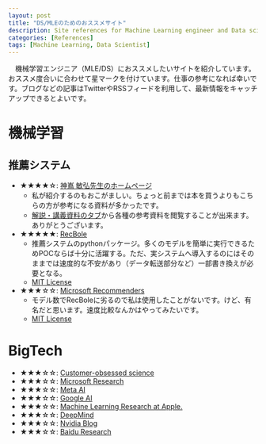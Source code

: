 ```yaml
---
layout: post
title: "DS/MLEのためのおススメサイト"
description: Site references for Machine Learning engineer and Data scienist
categories: [References]
tags: [Machine Learning, Data Scientist]
---
```


　機械学習エンジニア（MLE/DS）におススメしたいサイトを紹介しています。おススメ度合いに合わせて星マークを付けています。仕事の参考になれば幸いです。ブログなどの記事はTwitterやRSSフィードを利用して、最新情報をキャッチアップできるとよいです。

# 機械学習

## 推薦システム
* ★★★★☆: [神嶌 敏弘先生のホームページ](https://www.kamishima.net/)
  * 私が紹介するのもおこがましい。ちょっと前までは本を買うよりもこちらの方が参考になる資料が多かったです。
  * [解説・講義資料のタブ](https://www.kamishima.net/jp/kaisetsu/)から各種の参考資料を閲覧することが出来ます。ありがとうございます。
* ★★★★★: [RecBole](https://recbole.io/)
  * 推薦システムのpythonパッケージ。多くのモデルを簡単に実行できるためPOCならば十分に活躍する。ただ、実システムへ導入するのにはそのままでは速度的な不安があり（データ転送部分など）一部書き換えが必要となる。
  * [MIT License](https://github.com/RUCAIBox/RecBole/blob/master/LICENSE)
* ★★★☆☆: [Microsoft Recommenders](https://microsoft-recommenders.readthedocs.io/en/latest/index.html)
  * モデル数でRecBoleに劣るので私は使用したことがないです。けど、有名だと思います。速度比較なんかはやってみたいです。
  * [MIT License](https://github.com/microsoft/recommenders/blob/main/LICENSE)

# BigTech

* ★★★☆☆: [Customer-obsessed science](https://www.amazon.science/)
* ★★★☆☆: [Microsoft Research](https://www.microsoft.com/en-us/research/)
* ★★★☆☆: [Meta AI](https://ai.facebook.com/)
* ★★★☆☆: [Google AI](https://ai.google/)
* ★★★☆☆: [Machine Learning Research at Apple.](https://machinelearning.apple.com/)
* ★★★☆☆: [DeepMind](https://www.deepmind.com/)
* ★★★☆☆: [Nvidia Blog](https://blogs.nvidia.com/)
* ★★★☆☆: [Baidu Research](http://research.baidu.com/Index)
